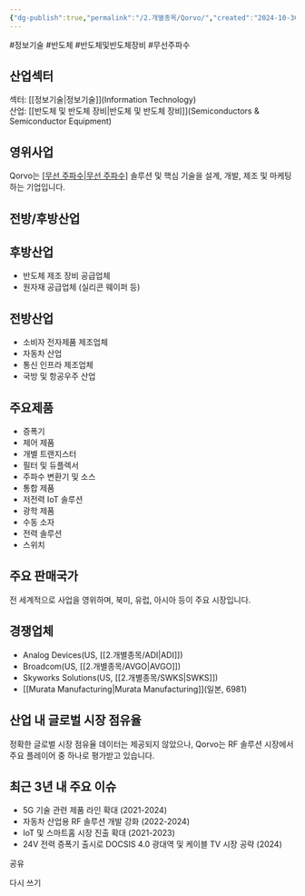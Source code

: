 ```yaml
---
{"dg-publish":true,"permalink":"/2.개별종목/Qorvo/","created":"2024-10-30T21:22:27.738+09:00","updated":"2025-07-29T21:37:05.098+09:00"}
---
```


#정보기술 #반도체 #반도체및반도체장비 #무선주파수

## 산업섹터

섹터: [[정보기술\|정보기술]](Information Technology)  
산업: [[반도체 및 반도체 장비\|반도체 및 반도체 장비]](Semiconductors & Semiconductor Equipment)

## 영위사업

Qorvo는 [[무선 주파수\|무선 주파수]](RF) 솔루션 및 핵심 기술을 설계, 개발, 제조 및 마케팅하는 기업입니다.

## 전방/후방산업

## 후방산업

- 반도체 제조 장비 공급업체
- 원자재 공급업체 (실리콘 웨이퍼 등)

## 전방산업

- 소비자 전자제품 제조업체
- 자동차 산업
- 통신 인프라 제조업체
- 국방 및 항공우주 산업

## 주요제품

- 증폭기
- 제어 제품
- 개별 트랜지스터
- 필터 및 듀플렉서
- 주파수 변환기 및 소스
- 통합 제품
- 저전력 IoT 솔루션
- 광학 제품
- 수동 소자
- 전력 솔루션
- 스위치

## 주요 판매국가

전 세계적으로 사업을 영위하며, 북미, 유럽, 아시아 등이 주요 시장입니다.

## 경쟁업체

- Analog Devices(US, [[2.개별종목/ADI\|ADI]])
- Broadcom(US, [[2.개별종목/AVGO\|AVGO]])
- Skyworks Solutions(US, [[2.개별종목/SWKS\|SWKS]])
- [[Murata Manufacturing\|Murata Manufacturing]](일본, 6981)

## 산업 내 글로벌 시장 점유율

정확한 글로벌 시장 점유율 데이터는 제공되지 않았으나, Qorvo는 RF 솔루션 시장에서 주요 플레이어 중 하나로 평가받고 있습니다.

## 최근 3년 내 주요 이슈

- 5G 기술 관련 제품 라인 확대 (2021-2024)
- 자동차 산업용 RF 솔루션 개발 강화 (2022-2024)
- IoT 및 스마트홈 시장 진출 확대 (2021-2023)
- 24V 전력 증폭기 출시로 DOCSIS 4.0 광대역 및 케이블 TV 시장 공략 (2024)

공유

다시 쓰기